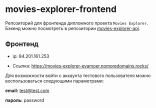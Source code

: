 # movies-explorer-frontend

Репозиторий для фронтенда дипломного проекта `Movies Explorer`. Бэкенд можно посмотреть в репозитории [movies-explorer-api](https://github.com/evamoer/movies-explorer-api).


##  Фронтенд

- ip: 84.201.161.253

- Ссылка: https://movies-explorer-evamoer.nomoredomains.rocks/

Для возможности войти с аккаунта тестового пользователя можно воспользоваться следующими параметрами:

**email:** test@test.com

**пароль:** password
